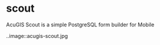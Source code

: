 # scout

AcuGIS Scout is a simple PostgreSQL form builder for Mobile
   
 
 ..image::acugis-scout.jpg
